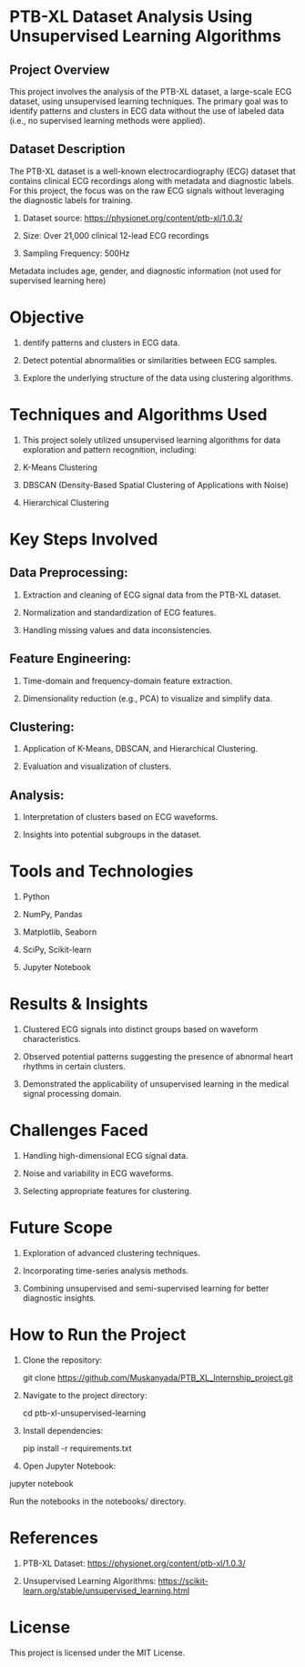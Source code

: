 # PTB-XL Dataset Analysis Using Unsupervised Learning Algorithms

## Project Overview

This project involves the analysis of the PTB-XL dataset, a large-scale ECG dataset, using unsupervised learning techniques. The primary goal was to identify patterns and clusters in ECG data without the use of labeled data (i.e., no supervised learning methods were applied).

## Dataset Description

The PTB-XL dataset is a well-known electrocardiography (ECG) dataset that contains clinical ECG recordings along with metadata and diagnostic labels. For this project, the focus was on the raw ECG signals without leveraging the diagnostic labels for training.

1. Dataset source: https://physionet.org/content/ptb-xl/1.0.3/

2. Size: Over 21,000 clinical 12-lead ECG recordings

3. Sampling Frequency: 500Hz

Metadata includes age, gender, and diagnostic information (not used for supervised learning here)

# Objective

1. dentify patterns and clusters in ECG data.

2. Detect potential abnormalities or similarities between ECG samples.

3. Explore the underlying structure of the data using clustering algorithms.

# Techniques and Algorithms Used

1. This project solely utilized unsupervised learning algorithms for data exploration and pattern recognition, including:

2. K-Means Clustering

3. DBSCAN (Density-Based Spatial Clustering of Applications with Noise)

4. Hierarchical Clustering

# Key Steps Involved

## Data Preprocessing:

1. Extraction and cleaning of ECG signal data from the PTB-XL dataset.

2. Normalization and standardization of ECG features.

3. Handling missing values and data inconsistencies.

## Feature Engineering:

1. Time-domain and frequency-domain feature extraction.

2. Dimensionality reduction (e.g., PCA) to visualize and simplify data.

## Clustering:

1. Application of K-Means, DBSCAN, and Hierarchical Clustering.

2. Evaluation and visualization of clusters.

## Analysis:

1. Interpretation of clusters based on ECG waveforms.

2. Insights into potential subgroups in the dataset.

# Tools and Technologies

1. Python

2. NumPy, Pandas

3. Matplotlib, Seaborn

4. SciPy, Scikit-learn

5. Jupyter Notebook

# Results & Insights

1. Clustered ECG signals into distinct groups based on waveform characteristics.

2. Observed potential patterns suggesting the presence of abnormal heart rhythms in certain clusters.

3. Demonstrated the applicability of unsupervised learning in the medical signal processing domain.

# Challenges Faced

1. Handling high-dimensional ECG signal data.

2. Noise and variability in ECG waveforms.

3. Selecting appropriate features for clustering.

# Future Scope

1. Exploration of advanced clustering techniques.

2. Incorporating time-series analysis methods.

3. Combining unsupervised and semi-supervised learning for better diagnostic insights.


# How to Run the Project

1. Clone the repository:

   git clone https://github.com/Muskanyada/PTB_XL_Internship_project.git

2. Navigate to the project directory:

   cd ptb-xl-unsupervised-learning

3. Install dependencies:

   pip install -r requirements.txt

4. Open Jupyter Notebook:

  jupyter notebook

Run the notebooks in the notebooks/ directory.

# References

1. PTB-XL Dataset: https://physionet.org/content/ptb-xl/1.0.3/

2. Unsupervised Learning Algorithms: https://scikit-learn.org/stable/unsupervised_learning.html

# License

This project is licensed under the MIT License.

